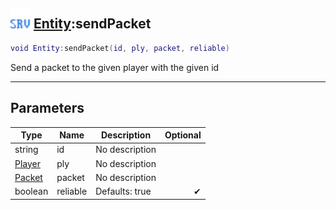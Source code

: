 ## <img src="../../.gitbook/assets/server.png" width="32" height="32" /> [Entity](../entity/README.md):sendPacket

```lua
void Entity:sendPacket(id, ply, packet, reliable)
```

Send a packet to the given player with the given id<br>

-----------------
## Parameters

| Type   | Name | Description | Optional |
| ------ | ---- | ----------- | -------: |
| string | id | No description |  |
| [Player](../player/README.md) | ply | No description |  |
| [Packet](../packet/README.md) | packet | No description |  |
| boolean | reliable | Defaults: true | ✔ |
